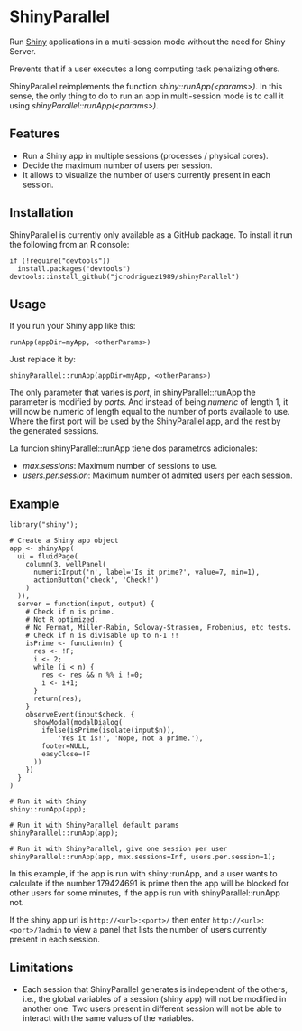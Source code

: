 ShinyParallel
================

Run [Shiny](http://shiny.rstudio.com/) applications in a multi-session mode without the need for Shiny Server.

Prevents that if a user executes a long computing task penalizing others.

ShinyParallel reimplements the function *shiny::runApp(&lt;params&gt;)*. In this sense, the only thing to do to run an app in multi-session mode is to call it using *shinyParallel::runApp(&lt;params&gt;)*.

Features
--------

-   Run a Shiny app in multiple sessions (processes / physical cores).
-   Decide the maximum number of users per session.
-   It allows to visualize the number of users currently present in each session.

Installation
------------

ShinyParallel is currently only available as a GitHub package. To install it run the following from an R console:

``` installing
if (!require("devtools"))
  install.packages("devtools")
devtools::install_github("jcrodriguez1989/shinyParallel")
```

Usage
-----

If you run your Shiny app like this:

```
runApp(appDir=myApp, <otherParams>)
```

Just replace it by:

```
shinyParallel::runApp(appDir=myApp, <otherParams>)
```

The only parameter that varies is *port*, in shinyParallel::runApp the parameter is modified by *ports*. And instead of being *numeric* of length 1, it will now be numeric of length equal to the number of ports available to use. Where the first port will be used by the ShinyParallel app, and the rest by the generated sessions.

La funcion shinyParallel::runApp tiene dos parametros adicionales:

-   *max.sessions*: Maximum number of sessions to use.
-   *users.per.session*: Maximum number of admited users per each session.

Example
-------

```
library("shiny");

# Create a Shiny app object
app <- shinyApp(
  ui = fluidPage(
    column(3, wellPanel(
      numericInput('n', label='Is it prime?', value=7, min=1),
      actionButton('check', 'Check!')
    )
  )),
  server = function(input, output) {
    # Check if n is prime.
    # Not R optimized.
    # No Fermat, Miller-Rabin, Solovay-Strassen, Frobenius, etc tests.
    # Check if n is divisable up to n-1 !!
    isPrime <- function(n) {
      res <- !F;
      i <- 2;
      while (i < n) {
        res <- res && n %% i !=0;
        i <- i+1;
      }
      return(res);
    }
    observeEvent(input$check, {
      showModal(modalDialog(
        ifelse(isPrime(isolate(input$n)),
            'Yes it is!', 'Nope, not a prime.'),
        footer=NULL,
        easyClose=!F
      ))
    })
  }
)

# Run it with Shiny
shiny::runApp(app);

# Run it with ShinyParallel default params
shinyParallel::runApp(app);

# Run it with ShinyParallel, give one session per user
shinyParallel::runApp(app, max.sessions=Inf, users.per.session=1);
```

In this example, if the app is run with shiny::runApp, and a user wants to calculate if the number 179424691 is prime then the app will be blocked for other users for some minutes, if the app is run with shinyParallel::runApp not.

If the shiny app url is `http://<url>:<port>/` then enter `http://<url>:<port>/?admin` to view a panel that lists the number of users currently present in each session.

Limitations
-----------

-   Each session that ShinyParallel generates is independent of the others, i.e., the global variables of a session (shiny app) will not be modified in another one. Two users present in different session will not be able to interact with the same values of the variables.
